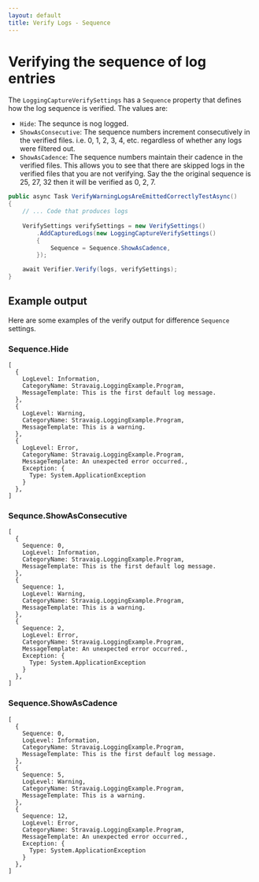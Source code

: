 ```yaml
---
layout: default
title: Verify Logs - Sequence
---
```


# Verifying the sequence of log entries

The `LoggingCaptureVerifySettings` has a `Sequence` property that defines how the log sequence is verified. The values are:
* `Hide`: The sequnce is nog logged.
* `ShowAsConsecutive`: The sequence numbers increment consecutively in the verified files. i.e. 0, 1, 2, 3, 4, etc. regardless of whether any logs were filtered out.
* `ShowAsCadence`: The sequence numbers maintain their cadence in the verified files. This allows you to see that there are skipped logs in the verified files that you are not verifying. Say the the original sequence is 25, 27, 32 then it will be verified as 0, 2, 7.

```csharp
public async Task VerifyWarningLogsAreEmittedCorrectlyTestAsync()
{
    // ... Code that produces logs
    
    VerifySettings verifySettings = new VerifySettings()
        .AddCapturedLogs(new LoggingCaptureVerifySettings()
        {
            Sequence = Sequence.ShowAsCadence,
        });

    await Verifier.Verify(logs, verifySettings);
}
```

## Example output

Here are some examples of the verify output for difference `Sequence` settings.

### Sequence.Hide

```
[
  {
    LogLevel: Information,
    CategoryName: Stravaig.LoggingExample.Program,
    MessageTemplate: This is the first default log message.
  },
  {
    LogLevel: Warning,
    CategoryName: Stravaig.LoggingExample.Program,
    MessageTemplate: This is a warning.
  },
  {
    LogLevel: Error,
    CategoryName: Stravaig.LoggingExample.Program,
    MessageTemplate: An unexpected error occurred.,
    Exception: {
      Type: System.ApplicationException
    }
  },
]
```

### Sequnce.ShowAsConsecutive

```
[
  {
    Sequence: 0,
    LogLevel: Information,
    CategoryName: Stravaig.LoggingExample.Program,
    MessageTemplate: This is the first default log message.
  },
  {
    Sequence: 1,
    LogLevel: Warning,
    CategoryName: Stravaig.LoggingExample.Program,
    MessageTemplate: This is a warning.
  },
  {
    Sequence: 2,
    LogLevel: Error,
    CategoryName: Stravaig.LoggingExample.Program,
    MessageTemplate: An unexpected error occurred.,
    Exception: {
      Type: System.ApplicationException
    }
  },
]
```

### Sequence.ShowAsCadence

```
[
  {
    Sequence: 0,
    LogLevel: Information,
    CategoryName: Stravaig.LoggingExample.Program,
    MessageTemplate: This is the first default log message.
  },
  {
    Sequence: 5,
    LogLevel: Warning,
    CategoryName: Stravaig.LoggingExample.Program,
    MessageTemplate: This is a warning.
  },
  {
    Sequence: 12,
    LogLevel: Error,
    CategoryName: Stravaig.LoggingExample.Program,
    MessageTemplate: An unexpected error occurred.,
    Exception: {
      Type: System.ApplicationException
    }
  },
]
```